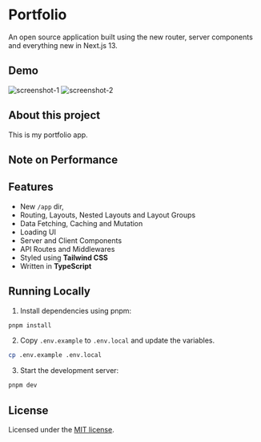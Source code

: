 # Portfolio

An open source application built using the new router, server components and everything new in Next.js 13.


## Demo

![screenshot-1](https://user-images.githubusercontent.com/124599/198038921-2b16b18b-cb4d-44b1-bd1d-6419d4a8d92c.png)
![screenshot-2](https://user-images.githubusercontent.com/124599/198038921-2b16b18b-cb4d-44b1-bd1d-6419d4a8d92c.png)

## About this project

This is my portfolio app.

## Note on Performance

## Features

- New `/app` dir,
- Routing, Layouts, Nested Layouts and Layout Groups
- Data Fetching, Caching and Mutation
- Loading UI
- Server and Client Components
- API Routes and Middlewares
- Styled using **Tailwind CSS**
- Written in **TypeScript**

## Running Locally

1. Install dependencies using pnpm:

```sh
pnpm install
```

2. Copy `.env.example` to `.env.local` and update the variables.

```sh
cp .env.example .env.local
```

3. Start the development server:

```sh
pnpm dev
```

## License

Licensed under the [MIT license](https://github.com/shadcn/taxonomy/blob/main/LICENSE.md).

